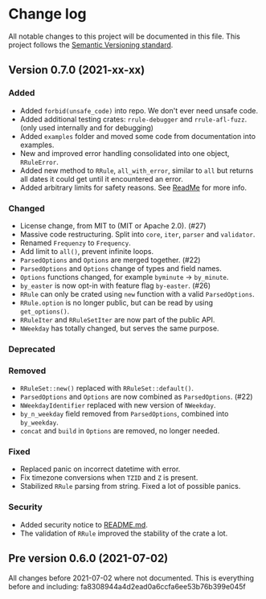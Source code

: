 # Change log
All notable changes to this project will be documented in this file.
This project follows the [Semantic Versioning standard](https://semver.org/).

## Version 0.7.0 (2021-xx-xx)

### Added
- Added `forbid(unsafe_code)` into repo. We don't ever need unsafe code.
- Added additional testing crates: `rrule-debugger` and `rrule-afl-fuzz`.
(only used internally and for debugging)
- Added `examples` folder and moved some code from documentation into examples.
- New and improved error handling consolidated into one object, `RRuleError`.
- Added new method to `RRule`, `all_with_error`, similar to `all` but
returns all dates it could get until it encountered an error.
- Added arbitrary limits for safety reasons.
See [ReadMe](README.md#validation_limits) for more info.

### Changed
- License change, from MIT to (MIT or Apache 2.0). (#27)
- Massive code restructuring. Split into `core`, `iter`, `parser` and `validator`.
- Renamed `Frequenzy` to `Frequency`.
- Add limit to `all()`, prevent infinite loops.
- `ParsedOptions` and `Options` are merged together. (#22)
- `ParsedOptions` and `Options` change of types and field names.
- `Options` functions changed, for example `byminute` -> `by_minute`.
- `by_easter` is now opt-in with feature flag `by-easter`. (#26)
- `RRule` can only be crated using `new` function with a valid `ParsedOptions`.
- `RRule.option` is no longer public, but can be read by using `get_options()`.
- `RRuleIter` and `RRuleSetIter` are now part of the public API.
- `NWeekday` has totally changed, but serves the same purpose.

### Deprecated

### Removed
- `RRuleSet::new()` replaced with `RRuleSet::default()`.
- `ParsedOptions` and `Options` are now combined as `ParsedOptions`. (#22)
- `NWeekdayIdentifier` replaced with new version of `NWeekday`.
- `by_n_weekday` field removed from `ParsedOptions`, combined into `by_weekday`.
- `concat` and `build` in `Options` are removed, no longer needed.

### Fixed
- Replaced panic on incorrect datetime with error.
- Fix timezone conversions when `TZID` and `Z` is present.
- Stabilized `RRule` parsing from string. Fixed a lot of possible panics.

### Security
- Added security notice to [README.md](README.md).
- The validation of `RRule` improved the stability of the crate a lot.

## Pre version 0.6.0 (2021-07-02)
All changes before 2021-07-02 where not documented.
This is everything before and including: fa8308944a4d2ead0a6ccfa6ee53b76b399e045f
